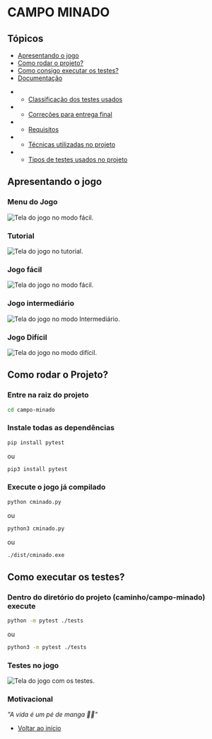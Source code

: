# CAMPO MINADO

## Tópicos

- [Apresentando o jogo](#apresentando-o-jogo)
- [Como rodar o projeto?](#como-rodar-o-projeto)
- [Como consigo executar  os testes?](#como-executar-os-testes)
- [Documentação](./documentacao)

+ - [Classificação dos testes usados](./documentacao/ClassificaçãoTestes.md)
+ - [Correções para entrega final](./documentacao/CorrecoesEntregaFinal.md)
+ - [Requisitos](./documentacao/Requisitos.md)
+ - [Técnicas utilizadas no projeto](./documentacao/TiposTestes.md)
+ - [Tipos de testes usados no projeto](./documentacao/TécnicasUtilizadas.md)

## Apresentando o jogo

### Menu do Jogo
![Tela do jogo no modo fácil.](./img/menu.png)

### Tutorial
![Tela do jogo no tutorial.](./img/tutorial.png)

### Jogo fácil

![Tela do jogo no modo fácil.](./img/facil.png)

### Jogo intermediário

![Tela do jogo no modo Intermediário.](./img/intermediario.png)

### Jogo Difícil
![Tela do jogo no modo difícil.](./img/dificil.png)

</p>

## Como rodar o Projeto?

### Entre na raiz do projeto 

```sh
cd campo-minado
```

### Instale todas as dependências

```sh
pip install pytest
```
ou
```sh
pip3 install pytest
```

### Execute o jogo já compilado

```sh
python cminado.py
```
ou 

```sh
python3 cminado.py
```
ou
```sh
./dist/cminado.exe
```

## Como executar os testes?

### Dentro do diretório do projeto (caminho/campo-minado) execute

```sh
python -m pytest ./tests
```
ou 
```sh
python3 -m pytest ./tests
```

### Testes no jogo
![Tela do jogo com os testes.](./img/testes.png)

### Motivacional
*"A vida é um pé de manga 🌳🥭"*


- [Voltar ao início](#campo-minado)
